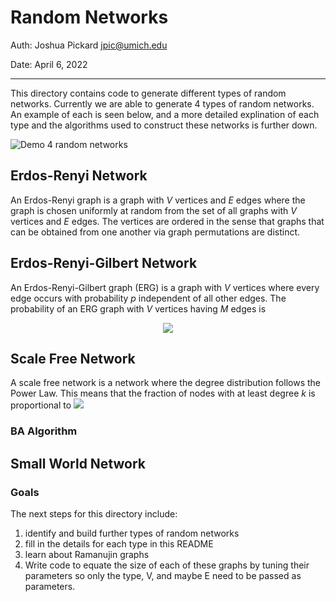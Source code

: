 # Random Networks
Auth: Joshua Pickard jpic@umich.edu

Date: April 6, 2022

---

This directory contains code to generate different types of random networks. Currently we are able to generate 4 types of random networks. An example of each is seen below, and a more detailed explination of each type and the algorithms used to construct these networks is further down.

![Demo 4 random networks](https://github.com/Jpickard1/MissingData/blob/main/Code/random%20networks/random%20network%20demo.png?raw=true)

## Erdos-Renyi Network

An Erdos-Renyi graph is a graph with *V* vertices and *E* edges where the graph is chosen uniformly at random from the set of all graphs with *V* vertices and *E* edges. The vertices are ordered in the sense that graphs that can be obtained from one another via graph permutations are distinct.

## Erdos-Renyi-Gilbert Network

An Erdos-Renyi-Gilbert graph (ERG) is a graph with *V* vertices where every edge occurs with probability *p* independent of all other edges. The probability of an ERG graph with *V* vertices having *M* edges is 

<div align="center">
<img src="https://render.githubusercontent.com/render/math?math=p^M(1-p)^{\binom{n}{2}-M}.">
</div>

## Scale Free Network

A scale free network is a network where the degree distribution follows the Power Law. This means that the fraction of nodes with at least degree *k* is proportional to 
<img src="https://render.githubusercontent.com/render/math?math=k^{-\gamma}.">

### BA Algorithm
## Small World Network


### Goals
The next steps for this directory include:
1. identify and build further types of random networks
2. fill in the details for each type in this README
3. learn about Ramanujin graphs
4. Write code to equate the size of each of these graphs by tuning their parameters so only the type, V, and maybe E need to be passed as parameters.
